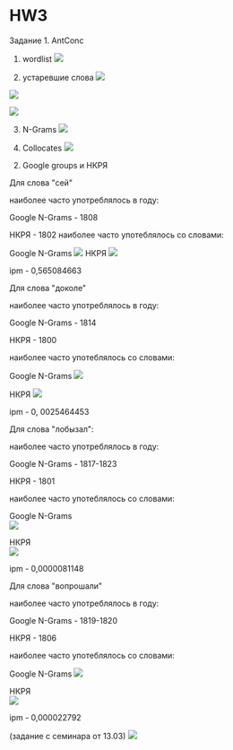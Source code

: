 # HW3
Задание 1. AntConc
1) wordlist
![](hw2.PNG)

2) устаревшие слова
![](fdo.PNG)

![](lomb.PNG)

![](lom2.PNG)

3) N-Grams
![](hw1.PNG)


4) Collocates
![](hw4.PNG)

2. Google groups и НКРЯ

Для слова "сей"

наиболее часто употреблялось в году:

Google N-Grams - 1808

НКРЯ - 1802
наиболее часто употеблялось со словами:

Google N-Grams 
![](gng1.png)
НКРЯ 
![](rk1.png)

ipm - 0,565084663

Для слова "доколе"

наиболее часто употреблялось в году:

Google N-Grams - 1814

НКРЯ - 1800

наиболее часто употеблялось со словами:

Google N-Grams 
![](gng2.png)

НКРЯ 
![](rk2.png)

ipm - 0, 0025464453

Для слова "лобызал":

наиболее часто употреблялось в году:

Google N-Grams - 1817-1823

НКРЯ - 1801

наиболее часто употеблялось со словами:

Google N-Grams  
![](gng3.png)

НКРЯ  
![](rk3.png)

ipm - 0,0000081148

Для слова "вопрошали"

наиболее часто употреблялось в году:

Google N-Grams - 1819-1820

НКРЯ - 1806

наиболее часто употеблялось со словами:

Google N-Grams
![](gng4.png)

НКРЯ  
![](rk4.png)

ipm - 0,000022792




(задание с семинара от 13.03)
![](rt.PNG)

